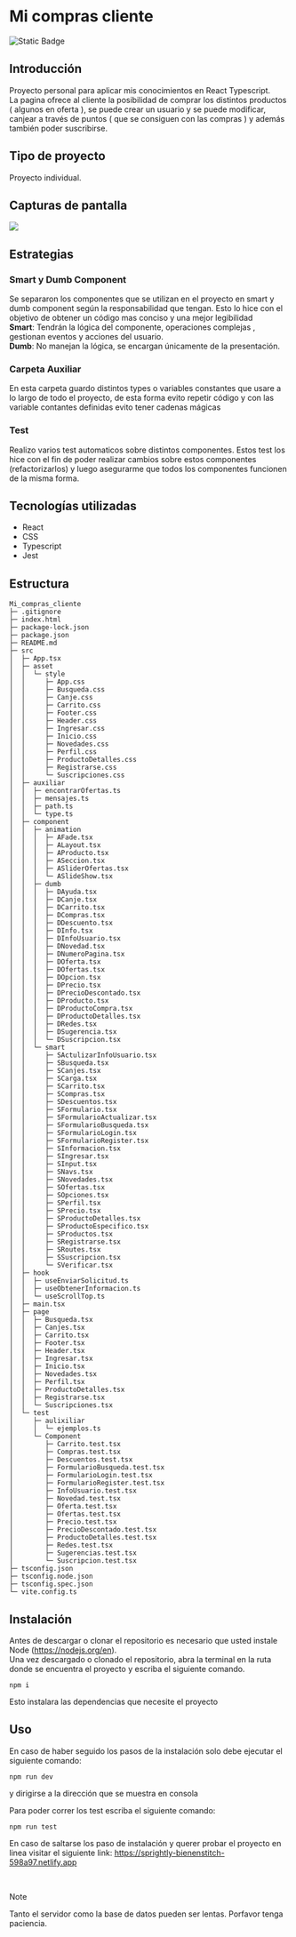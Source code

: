 # Mi compras cliente
![Static Badge](https://img.shields.io/badge/Estado%20-%20Terminado%20-%20green)

## Introducción
Proyecto personal para aplicar mis conocimientos en React Typescript. </br>
La pagina ofrece al cliente la posibilidad de comprar los distintos productos ( algunos en oferta ), se puede crear un usuario y se puede modificar, canjear a través de puntos ( que se consiguen con las compras ) y además también poder suscribirse. 

## Tipo de proyecto
Proyecto individual.

## Capturas de pantalla
<img src="https://i.postimg.cc/zfN3FLXf/Mi-Compras.png"/>

## Estrategias
### Smart y Dumb Component
Se separaron los componentes que se utilizan en el proyecto en smart  y dumb component según la responsabilidad que tengan. Esto lo hice con el objetivo de obtener un código mas conciso y una mejor legibilidad </br> 
**Smart**:  Tendrán la lógica del componente, operaciones complejas , gestionan eventos y acciones del usuario.</br>
**Dumb**: No manejan la lógica, se encargan únicamente de la presentación.

### Carpeta Auxiliar
En esta carpeta guardo distintos types o variables constantes que usare a lo largo de todo el proyecto, de esta forma evito repetir código y con las variable contantes definidas evito tener cadenas mágicas 

### Test
Realizo varios test automaticos sobre distintos componentes. Estos test los hice con el fin de poder realizar cambios sobre estos componentes (refactorizarlos) y luego asegurarme que todos los componentes funcionen de la misma forma.

## Tecnologías utilizadas
  - React
  - CSS
  - Typescript
  - Jest



## Estructura 

```
Mi_compras_cliente
├─ .gitignore
├─ index.html
├─ package-lock.json
├─ package.json
├─ README.md
├─ src
│  ├─ App.tsx
│  ├─ asset
│  │  └─ style
│  │     ├─ App.css
│  │     ├─ Busqueda.css
│  │     ├─ Canje.css
│  │     ├─ Carrito.css
│  │     ├─ Footer.css
│  │     ├─ Header.css
│  │     ├─ Ingresar.css
│  │     ├─ Inicio.css
│  │     ├─ Novedades.css
│  │     ├─ Perfil.css
│  │     ├─ ProductoDetalles.css
│  │     ├─ Registrarse.css
│  │     └─ Suscripciones.css
│  ├─ auxiliar
│  │  ├─ encontrarOfertas.ts
│  │  ├─ mensajes.ts
│  │  ├─ path.ts
│  │  └─ type.ts
│  ├─ component
│  │  ├─ animation
│  │  │  ├─ AFade.tsx
│  │  │  ├─ ALayout.tsx
│  │  │  ├─ AProducto.tsx
│  │  │  ├─ ASeccion.tsx
│  │  │  ├─ ASliderOfertas.tsx
│  │  │  └─ ASlideShow.tsx
│  │  ├─ dumb
│  │  │  ├─ DAyuda.tsx
│  │  │  ├─ DCanje.tsx
│  │  │  ├─ DCarrito.tsx
│  │  │  ├─ DCompras.tsx
│  │  │  ├─ DDescuento.tsx
│  │  │  ├─ DInfo.tsx
│  │  │  ├─ DInfoUsuario.tsx
│  │  │  ├─ DNovedad.tsx
│  │  │  ├─ DNumeroPagina.tsx
│  │  │  ├─ DOferta.tsx
│  │  │  ├─ DOfertas.tsx
│  │  │  ├─ DOpcion.tsx
│  │  │  ├─ DPrecio.tsx
│  │  │  ├─ DPrecioDescontado.tsx
│  │  │  ├─ DProducto.tsx
│  │  │  ├─ DProductoCompra.tsx
│  │  │  ├─ DProductoDetalles.tsx
│  │  │  ├─ DRedes.tsx
│  │  │  ├─ DSugerencia.tsx
│  │  │  └─ DSuscripcion.tsx
│  │  └─ smart
│  │     ├─ SActulizarInfoUsuario.tsx
│  │     ├─ SBusqueda.tsx
│  │     ├─ SCanjes.tsx
│  │     ├─ SCarga.tsx
│  │     ├─ SCarrito.tsx
│  │     ├─ SCompras.tsx
│  │     ├─ SDescuentos.tsx
│  │     ├─ SFormulario.tsx
│  │     ├─ SFormularioActualizar.tsx
│  │     ├─ SFormularioBusqueda.tsx
│  │     ├─ SFormularioLogin.tsx
│  │     ├─ SFormularioRegister.tsx
│  │     ├─ SInformacion.tsx
│  │     ├─ SIngresar.tsx
│  │     ├─ SInput.tsx
│  │     ├─ SNavs.tsx
│  │     ├─ SNovedades.tsx
│  │     ├─ SOfertas.tsx
│  │     ├─ SOpciones.tsx
│  │     ├─ SPerfil.tsx
│  │     ├─ SPrecio.tsx
│  │     ├─ SProductoDetalles.tsx
│  │     ├─ SProductoEspecifico.tsx
│  │     ├─ SProductos.tsx
│  │     ├─ SRegistrarse.tsx
│  │     ├─ SRoutes.tsx
│  │     ├─ SSuscripcion.tsx
│  │     └─ SVerificar.tsx
│  ├─ hook
│  │  ├─ useEnviarSolicitud.ts
│  │  ├─ useObtenerInformacion.ts
│  │  └─ useScrollTop.ts
│  ├─ main.tsx
│  ├─ page
│  │  ├─ Busqueda.tsx
│  │  ├─ Canjes.tsx
│  │  ├─ Carrito.tsx
│  │  ├─ Footer.tsx
│  │  ├─ Header.tsx
│  │  ├─ Ingresar.tsx
│  │  ├─ Inicio.tsx
│  │  ├─ Novedades.tsx
│  │  ├─ Perfil.tsx
│  │  ├─ ProductoDetalles.tsx
│  │  ├─ Registrarse.tsx
│  │  └─ Suscripciones.tsx
│  └─ test
│     ├─ aulixiliar
│     │  └─ ejemplos.ts
│     └─ Component
│        ├─ Carrito.test.tsx
│        ├─ Compras.test.tsx
│        ├─ Descuentos.test.tsx
│        ├─ FormularioBusqueda.test.tsx
│        ├─ FormularioLogin.test.tsx
│        ├─ FormularioRegister.test.tsx
│        ├─ InfoUsuario.test.tsx
│        ├─ Novedad.test.tsx
│        ├─ Oferta.test.tsx
│        ├─ Ofertas.test.tsx
│        ├─ Precio.test.tsx
│        ├─ PrecioDescontado.test.tsx
│        ├─ ProductoDetalles.test.tsx
│        ├─ Redes.test.tsx
│        ├─ Sugerencias.test.tsx
│        └─ Suscripcion.test.tsx
├─ tsconfig.json
├─ tsconfig.node.json
├─ tsconfig.spec.json
└─ vite.config.ts

```

## Instalación 
Antes de descargar o clonar el repositorio es necesario que usted instale Node (https://nodejs.org/en). </br>
Una vez descargado o clonado el repositorio, abra la terminal en la ruta donde se encuentra el proyecto y escriba el siguiente comando.
```
npm i
```
Esto instalara las dependencias que necesite el proyecto


## Uso
En caso de haber seguido los pasos de la instalación solo debe ejecutar el siguiente comando:
```
npm run dev
```
y dirigirse a la dirección que se muestra en consola

Para poder correr los test escriba el siguiente comando:
```
npm run test
```
En caso de saltarse los paso de instalación y querer probar el proyecto en linea visitar el siguiente link: https://sprightly-bienenstitch-598a97.netlify.app

</br>

> [!NOTE]
> Tanto el servidor como la base de datos pueden ser lentas. Porfavor tenga paciencia.
